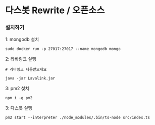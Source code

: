 # 다스봇 Rewrite / 오픈소스

### 설치하기

1:  mongodb 설치

```shell
sudo docker run -p 27017:27017 --name mongodb mongo
```

2:  라바링크 실행

```shell script
# 라바링크 다운받으세요

java -jar Lavalink.jar
```

3: pm2 섳치
```
npm i -g pm2
```

3: 다스봇 실행

```
pm2 start --interpreter ./node_modules/.bin/ts-node src/index.ts
```
